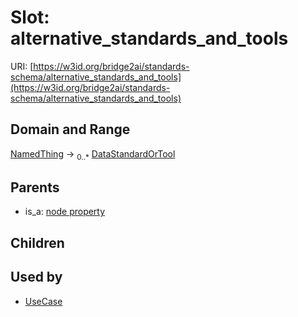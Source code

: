 
# Slot: alternative_standards_and_tools




URI: [https://w3id.org/bridge2ai/standards-schema/alternative_standards_and_tools](https://w3id.org/bridge2ai/standards-schema/alternative_standards_and_tools)


## Domain and Range

[NamedThing](NamedThing.md) &#8594;  <sub>0..\*</sub> [DataStandardOrTool](DataStandardOrTool.md)

## Parents

 *  is_a: [node property](node_property.md)

## Children


## Used by

 * [UseCase](UseCase.md)
